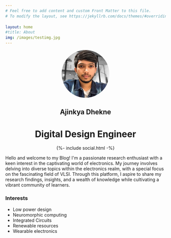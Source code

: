 ```yaml
---
# Feel free to add content and custom Front Matter to this file.
# To modify the layout, see https://jekyllrb.com/docs/themes/#overriding-theme-defaults

layout: home
#title: About 
img: /images/testimg.jpg
---
```

<div align="center">
<img src="/my_pic1" alt="my_pic" style="border-radius: 50%; width: 150px; height: 150px;">
</div>

<h2 align="center"> Ajinkya Dhekne </h2>
<h1 align="center"> Digital Design Engineer </h1>

<div class="social_media">
    <div align="center">
      {%- include social.html -%}
    </div>
</div>

Hello and welcome to my Blog! I'm a passionate research enthusiast with a keen interest in the captivating world of electronics. My journey involves delving into diverse topics within the electronics realm, with a special focus on the fascinating field of VLSI. Through this platform, I aspire to share my research findings, insights, and a wealth of knowledge while cultivating a vibrant community of learners.

### Interests

* Low power design
* Neuromorphic computing
* Integrated Circuits
* Renewable resources
* Wearable electronics

